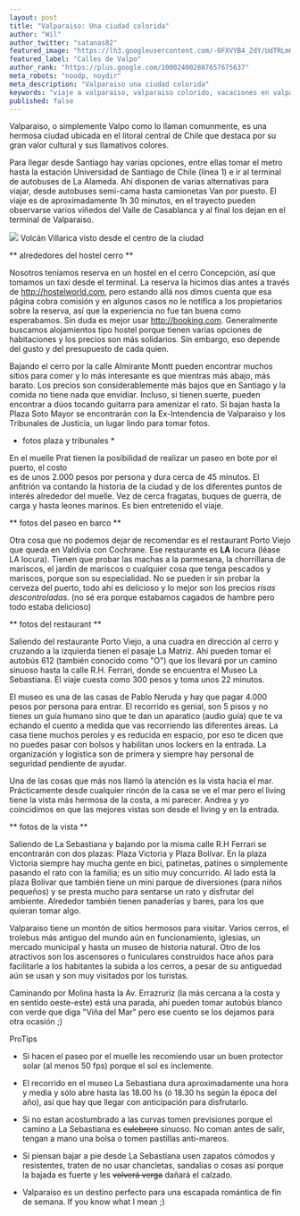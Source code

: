 ```yaml
---
layout: post
title: "Valparaiso: Una ciudad colorida"
author: "Wil"
author_twitter: "satanas82"
featured_image: "https://lh3.googleusercontent.com/-0FXVYB4_ZdY/UdTRLmGbXaI/AAAAAAAAASk/Z-NhqxmQLiE/w788-h591-no/DSC05969.JPG"
featured_label: "Calles de Valpo"
author_rank: "https://plus.google.com/100024002887657675637"
meta_robots: "noodp, noydir"
meta_description: "Valparaiso una ciudad colorida"
keywords: "viaje a valparaiso, valparaiso colorido, vacaciones en valparaiso, hospedaje en valparaiso"
published: false
---
```


Valparaiso, o simplemente Valpo como lo llaman comunmente, es una hermosa ciudad ubicada en 
el litoral central de Chile que destaca por su gran valor cultural y sus llamativos colores.

<!-- summary -->

Para llegar desde Santiago hay varias opciones, entre ellas tomar el 
metro hasta la estación Universidad de Santiago de Chile (línea 1) e ir al terminal de
autobuses de La Alameda. Ahí disponen de varias alternativas para viajar, desde autobuses
semi-cama hasta camionetas Van por puesto. El viaje es de aproximadamente 1h 30 minutos, 
en el trayecto pueden observarse varios viñedos del Valle de Casablanca y al final los dejan 
en el terminal de Valparaiso.

<img id="cerro_concepcion" src="https://lh5.googleusercontent.com/-6t8-J1h7lLA/UceG5k8wYSI/AAAAAAAAAMo/fRHyZhayP-I/w788-h591-no/20130610_084114.jpg" class="with-label">
<label for="" class="image-description">Volcán Villarica visto desde el centro de la ciudad</label>

** alrededores del hostel cerro **

Nosotros teníamos reserva en un hostel en el cerro Concepción, así que tomamos 
un taxi desde el terminal. La reserva la hicimos días antes a través de http://hostelworld.com, pero
estando allá nos dimos cuenta que esa página cobra comisión y en algunos casos no le notifica 
a los propietarios sobre la reserva, así que la experiencia no fue tan buena como 
esperabamos. Sin duda es mejor usar http://booking.com. Generalmente buscamos 
alojamientos tipo hostel porque tienen varias opciones de habitaciones y los 
precios son más solidarios. Sin embargo, eso depende del gusto y del presupuesto de cada quien.

Bajando el cerro por la calle Almirante Montt pueden encontrar muchos 
sitios para comer y lo más interesante es que mientras más abajo, más barato. 
Los precios son considerablemente más bajos que en Santiago y la comida no tiene 
nada que envidiar. Incluso, si tienen suerte, pueden encontrar a dúos tocando 
guitarra para amenizar el rato. Si bajan hasta la Plaza Soto Mayor se encontrarán con la
Ex-Intendencia de Valparaiso y los Tribunales de Justicia, un lugar lindo para tomar fotos.

* fotos plaza y tribunales *

En el muelle Prat tienen la posibilidad de realizar un paseo en bote por el puerto, el costo  
es de unos 2.000 pesos por persona y dura cerca de 45 minutos. El anfitrión va contando la historia 
de la ciudad y de los diferentes puntos de interés alrededor del muelle. Vez de cerca 
fragatas, buques de guerra, de carga y hasta leones marinos. Es bien entretenido el viaje.

** fotos del paseo en barco **

Otra cosa que no podemos dejar de recomendar es el restaurant Porto Viejo que queda en 
Valdivia con Cochrane. Ese restaurante es <strong>LA</strong> locura (léase LA locura). 
Tienen que probar las machas a la parmesana, la chorrillana de mariscos, el jardin de 
mariscos o cualquier cosa que tenga pescados y mariscos, porque son su especialidad. 
No se pueden ir sin probar la cerveza del puerto, todo ahí es delicioso y 
lo mejor son los precios *risas descontroladas*. (no sé era porque estabamos cagados de hambre pero todo estaba delicioso)

** fotos del restaurant **

Saliendo del restaurante Porto Viejo, a una cuadra en dirección al cerro y cruzando a la 
izquierda tienen el pasaje La Matriz. Ahí pueden tomar el autobús 612 
(también conocido como "O") que los llevará por un camino sinuoso hasta la calle R.H. Ferrari, 
donde se encuentra el Museo La Sebastiana. El viaje cuesta como 300 pesos y toma unos 22 
minutos.

El museo es una de las casas de Pablo Neruda y hay que pagar 4.000 pesos por persona para entrar. 
El recorrido es genial, son 5 pisos y no tienes un guía humano sino que te dan un 
aparatico (audio guía) que te va echando el cuento a medida que vas recorriendo las 
diferentes áreas. La casa tiene muchos peroles y es reducida en espacio, por eso te dicen 
que no puedes pasar con bolsos y habilitan unos lockers en la entrada. La organización y logística 
son de primera y siempre hay personal de seguridad pendiente de ayudar.

Una de las cosas que más nos llamó la atención es la vista hacia el mar. Prácticamente desde 
cualquier rincón de la casa se ve el mar pero el living tiene la vista más hermosa de la costa,
a mi parecer. Andrea y yo coincidimos en que las mejores vistas son desde el living y en la entrada.

** fotos de la vista **

Saliendo de La Sebastiana y bajando por la misma calle R.H Ferrari se encontrarán
con dos plazas: Plaza Victoria y Plaza Bolívar. En la plaza Victoria siempre hay mucha gente 
en bici, patinetas, patines o simplemente pasando el rato con la familia; es un sitio muy 
concurrido. Al lado está la plaza Bolívar que también tiene un mini parque de diversiones 
(para niños pequeños) y se presta mucho para sentarse un rato y disfrutar del ambiente. 
Alrededor también tienen panaderías y bares, para los que quieran tomar algo.

Valparaiso tiene un montón de sitios hermosos para visitar. Varios cerros, el trolebus más
antiguo del mundo aún en funcionamiento, iglesias, un mercado municipal y 
hasta un museo de historia natural. Otro de los atractivos son los ascensores o funiculares
construidos hace años para facilitarle a los habitantes la subida a los cerros, a pesar de
su antiguedad aún se usan y son muy visitados por los turistas.

Caminando por Molina hasta la Av. Errazruriz (la más cercana a la costa 
y en sentido oeste-este) está una parada, ahí pueden tomar autobús blanco con verde que 
diga "Viña del Mar" pero ese cuento se los dejamos para otra ocasión ;)
 
 ProTips
  
  * Si hacen el paseo por el muelle les recomiendo usar un buen protector solar (al menos 50 fps) 
  porque el sol es inclemente.

  * El recorrido en el museo La Sebastiana dura aproximadamente una hora y media y sólo abre hasta 
  las 18.00 hs (ó 18.30 hs según la época del año), así que hay que llegar con anticipación para disfrutarlo.

  * Si no estan acostumbrado a las curvas tomen previsiones porque el camino a La Sebastiana
  es <strike>culebrero</strike> sinuoso. No coman antes de salir, tengan a mano una bolsa o tomen 
  pastillas anti-mareos.

  * Si piensan bajar a pie desde La Sebastiana usen zapatos cómodos y resistentes, traten de no usar chancletas, 
  sandalias o cosas así porque la bajada es fuerte y les <strike>volverá verga</strike> dañará el calzado.

  * Valparaiso es un destino perfecto para una escapada romántica de fin de semana. If you know what I mean ;)



